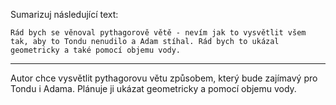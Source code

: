 Sumarizuj následující text:

```
Rád bych se věnoval pythagorově větě - nevím jak to vysvětlit všem tak, aby to Tondu nenudilo a Adam stíhal. Rád bych to ukázal geometricky a také pomocí objemu vody.
```

---

<!-- chatcmpl-74DYU7SPIH5RdzPTlP6SM0T82oMwY -->

Autor chce vysvětlit pythagorovu větu způsobem, který bude zajímavý pro Tondu i Adama. Plánuje ji ukázat geometricky a pomocí objemu vody.